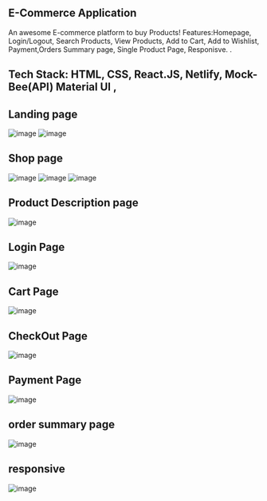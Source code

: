 ## E-Commerce Application
An awesome E-commerce platform to buy Products!
Features:Homepage, Login/Logout, Search Products, View Products, Add to Cart, Add to Wishlist, Payment,Orders Summary page, Single Product Page, Responisve. .  
## Tech Stack: HTML, CSS, React.JS, Netlify, Mock-Bee(API) Material UI , 
 ## Landing page
![image](https://github.com/ashutosh2720/anix-cart-ecommerce/assets/109720375/145297a3-825f-40e6-9ab1-d5c2bea534c4)
![image](https://github.com/ashutosh2720/anix-cart-ecommerce/assets/109720375/0bc963d2-f1be-4b3c-8ac3-fcd5ec52ea18)
## Shop page
![image](https://github.com/ashutosh2720/anix-cart-ecommerce/assets/109720375/c859c08e-18f7-486f-b27a-ce147e1560db)
![image](https://github.com/ashutosh2720/anix-cart-ecommerce/assets/109720375/153cd3dd-85f2-47de-aad3-58fc1ecf7a77)
![image](https://github.com/ashutosh2720/anix-cart-ecommerce/assets/109720375/95ac7cd3-8768-4fcb-9f51-2668a532a9c0)
## Product  Description page
![image](https://github.com/ashutosh2720/anix-cart-ecommerce/assets/109720375/b702824c-5cba-4899-b218-15426c57d6d1)
## Login Page
![image](https://github.com/ashutosh2720/anix-cart-ecommerce/assets/109720375/a5ae1b49-e099-45cf-8431-2ce3c6330d7c)

## Cart Page
![image](https://github.com/ashutosh2720/anix-cart-ecommerce/assets/109720375/a3a3d5fb-d878-450b-b495-2e2f061d8d71)
## CheckOut Page
![image](https://github.com/ashutosh2720/anix-cart-ecommerce/assets/109720375/252936ad-2920-4121-b0d3-2b6f941cf3ce)
## Payment Page
![image](https://github.com/ashutosh2720/anix-cart-ecommerce/assets/109720375/2fb4946c-1635-4db0-ba34-e1f95e9abd01)
## order summary page
![image](https://github.com/ashutosh2720/anix-cart-ecommerce/assets/109720375/fc9a81be-603e-4afe-b0d3-b69cc63acf1e)

## responsive
![image](https://github.com/ashutosh2720/anix-cart-ecommerce/assets/109720375/e636887b-6696-4dd3-b21e-9badcdebd200)











